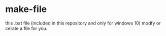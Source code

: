 # make-file

this .bat file (included in this repository and only for windows 10) modfy or cerate a file for you.
